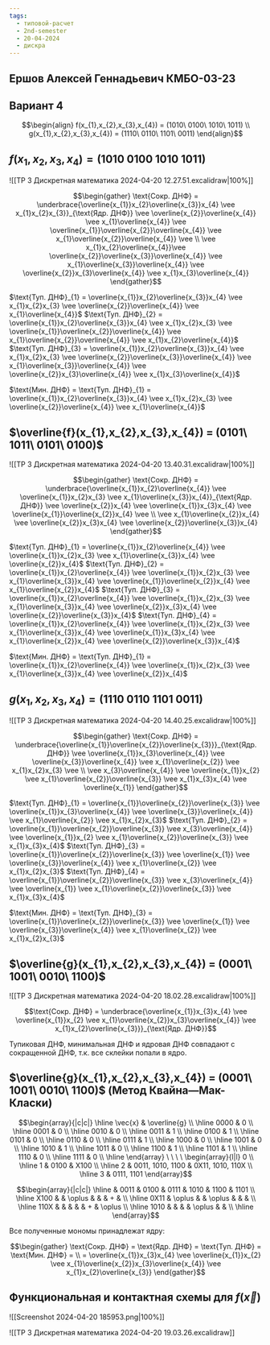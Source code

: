 ```yaml
---
tags:
  - типовой-расчет
  - 2nd-semester
  - 20-04-2024
  - дискра
---
```


## Ершов Алексей Геннадьевич КМБО-03-23

## Вариант 4

$$\begin{align}
f(x_{1},x_{2},x_{3},x_{4}) = (1010\ 0100\ 1010\ 1011) \\
g(x_{1},x_{2},x_{3},x_{4}) = (1110\ 0110\ 1101\ 0011)
\end{align}$$

## $f(x_{1},x_{2},x_{3},x_{4}) = (1010\ 0100\ 1010\ 1011)$

![[ТР 3 Дискретная математика 2024-04-20 12.27.51.excalidraw|100%]]

$$\begin{gather}
\text{Сокр. ДНФ} = \underbrace{\overline{x_{1}}x_{2}\overline{x_{3}}x_{4} \vee x_{1}x_{2}x_{3}}_{\text{Ядр. ДНФ}} \vee \overline{x_{2}}\overline{x_{4}} \vee x_{1}\overline{x_{4}} \vee \overline{x_{1}}\overline{x_{2}}\overline{x_{4}} \vee x_{1}\overline{x_{2}}\overline{x_{4}} \vee \\ 
\vee x_{1}x_{2}\overline{x_{4}}\vee  \overline{x_{2}}\overline{x_{3}}\overline{x_{4}} \vee x_{1}\overline{x_{3}}\overline{x_{4}} \vee \overline{x_{2}}x_{3}\overline{x_{4}} \vee x_{1}x_{3}\overline{x_{4}}
\end{gather}$$

$\text{Туп. ДНФ}_{1} = \overline{x_{1}}x_{2}\overline{x_{3}}x_{4} \vee x_{1}x_{2}x_{3} \vee \overline{x_{2}}\overline{x_{4}} \vee x_{1}\overline{x_{4}}$
$\text{Туп. ДНФ}_{2} = \overline{x_{1}}x_{2}\overline{x_{3}}x_{4} \vee x_{1}x_{2}x_{3} \vee \overline{x_{1}}\overline{x_{2}}\overline{x_{4}} \vee x_{1}\overline{x_{2}}\overline{x_{4}} \vee x_{1}x_{2}\overline{x_{4}}$
$\text{Туп. ДНФ}_{3} = \overline{x_{1}}x_{2}\overline{x_{3}}x_{4} \vee x_{1}x_{2}x_{3} \vee \overline{x_{2}}\overline{x_{3}}\overline{x_{4}} \vee x_{1}\overline{x_{3}}\overline{x_{4}} \vee \overline{x_{2}}x_{3}\overline{x_{4}} \vee x_{1}x_{3}\overline{x_{4}}$

$\text{Мин. ДНФ} = \text{Туп. ДНФ}_{1} = \overline{x_{1}}x_{2}\overline{x_{3}}x_{4} \vee x_{1}x_{2}x_{3} \vee \overline{x_{2}}\overline{x_{4}} \vee x_{1}\overline{x_{4}}$

## $\overline{f}(x_{1},x_{2},x_{3},x_{4}) = (0101\ 1011\ 0101\ 0100)$

![[ТР 3 Дискретная математика 2024-04-20 13.40.31.excalidraw|100%]]

$$\begin{gather}
\text{Сокр. ДНФ} = \underbrace{\overline{x_{1}}x_{2}\overline{x_{4}} \vee  \overline{x_{1}}x_{2}x_{3} \vee x_{1}\overline{x_{3}}x_{4}}_{\text{Ядр. ДНФ}} \vee \overline{x_{2}}x_{4} \vee \overline{x_{1}}x_{3}x_{4} \vee \overline{x_{1}}\overline{x_{2}}x_{4} \vee \\
\vee x_{1}\overline{x_{2}}x_{4} \vee \overline{x_{2}}x_{3}x_{4} \vee \overline{x_{2}}\overline{x_{3}}x_{4}
\end{gather}$$

$\text{Туп. ДНФ}_{1} = \overline{x_{1}}x_{2}\overline{x_{4}} \vee  \overline{x_{1}}x_{2}x_{3} \vee x_{1}\overline{x_{3}}x_{4} \vee \overline{x_{2}}x_{4}$
$\text{Туп. ДНФ}_{2} = \overline{x_{1}}x_{2}\overline{x_{4}} \vee  \overline{x_{1}}x_{2}x_{3} \vee x_{1}\overline{x_{3}}x_{4} \vee \overline{x_{1}}\overline{x_{2}}x_{4} \vee x_{1}\overline{x_{2}}x_{4}$
$\text{Туп. ДНФ}_{3} = \overline{x_{1}}x_{2}\overline{x_{4}} \vee  \overline{x_{1}}x_{2}x_{3} \vee x_{1}\overline{x_{3}}x_{4} \vee \overline{x_{2}}x_{3}x_{4} \vee \overline{x_{2}}\overline{x_{3}}x_{4}$
$\text{Туп. ДНФ}_{4} = \overline{x_{1}}x_{2}\overline{x_{4}} \vee  \overline{x_{1}}x_{2}x_{3} \vee x_{1}\overline{x_{3}}x_{4} \vee \overline{x_{1}}x_{3}x_{4} \vee x_{1}\overline{x_{2}}x_{4} \vee \overline{x_{2}}\overline{x_{3}}x_{4}$

$\text{Мин. ДНФ} = \text{Туп. ДНФ}_{1} = \overline{x_{1}}x_{2}\overline{x_{4}} \vee  \overline{x_{1}}x_{2}x_{3} \vee x_{1}\overline{x_{3}}x_{4} \vee \overline{x_{2}}x_{4}$

## $g(x_{1},x_{2},x_{3},x_{4}) = (1110\ 0110\ 1101\ 0011)$

![[ТР 3 Дискретная математика 2024-04-20 14.40.25.excalidraw|100%]]

$$\begin{gather}
\text{Сокр. ДНФ} = \underbrace{\overline{x_{1}}\overline{x_{2}}\overline{x_{3}}}_{\text{Ядр. ДНФ}} \vee \overline{x_{1}}x_{3}\overline{x_{4}} \vee \overline{x_{3}}\overline{x_{4}} \vee x_{1}\overline{x_{2}} \vee  x_{1}x_{2}x_{3} \vee \\ 
\vee x_{3}\overline{x_{4}} \vee \overline{x_{1}}x_{2} \vee x_{1}\overline{x_{2}}\overline{x_{3}} \vee x_{1}x_{3}x_{4} \vee \overline{x_{1}}
\end{gather}$$

$\text{Туп. ДНФ}_{1} = \overline{x_{1}}\overline{x_{2}}\overline{x_{3}} \vee \overline{x_{1}}x_{3}\overline{x_{4}} \vee \overline{x_{3}}\overline{x_{4}} \vee x_{1}\overline{x_{2}} \vee x_{1}x_{2}x_{3}$
$\text{Туп. ДНФ}_{2} = \overline{x_{1}}\overline{x_{2}}\overline{x_{3}} \vee x_{3}\overline{x_{4}} \vee \overline{x_{1}}x_{2} \vee x_{1}\overline{x_{2}}\overline{x_{3}} \vee x_{1}x_{3}x_{4}$
$\text{Туп. ДНФ}_{3} = \overline{x_{1}}\overline{x_{2}}\overline{x_{3}} \vee \overline{x_{1}} \vee \overline{x_{3}}\overline{x_{4}} \vee x_{1}\overline{x_{2}} \vee x_{1}x_{2}x_{3}$
$\text{Туп. ДНФ}_{4} = \overline{x_{1}}\overline{x_{2}}\overline{x_{3}} \vee x_{3}\overline{x_{4}} \vee \overline{x_{1}} \vee x_{1}\overline{x_{2}}\overline{x_{3}} \vee x_{1}x_{3}x_{4}$

$\text{Мин. ДНФ} = \text{Туп. ДНФ}_{3} = \overline{x_{1}}\overline{x_{2}}\overline{x_{3}} \vee \overline{x_{1}} \vee \overline{x_{3}}\overline{x_{4}} \vee x_{1}\overline{x_{2}} \vee x_{1}x_{2}x_{3}$

## $\overline{g}(x_{1},x_{2},x_{3},x_{4}) = (0001\ 1001\ 0010\ 1100)$

![[ТР 3 Дискретная математика 2024-04-20 18.02.28.excalidraw|100%]]

$$\text{Сокр. ДНФ} = \underbrace{\overline{x_{1}}x_{3}x_{4} \vee \overline{x_{1}}x_{2} \vee  x_{1}\overline{x_{2}}x_{3}\overline{x_{4}} \vee x_{1}x_{2}\overline{x_{3}}}_{\text{Ядр. ДНФ}}$$

Тупиковая ДНФ, минимальная ДНФ и ядровая ДНФ совпадают с сокращенной ДНФ, т.к. все склейки попали в ядро.

## $\overline{g}(x_{1},x_{2},x_{3},x_{4}) = (0001\ 1001\ 0010\ 1100)$ (Метод Квайна—Мак-Класки)

$$\begin{array}{|c|c|}
\hline \vec{x} & \overline{g} \\
\hline 0000 & 0 \\
\hline 0001 & 0 \\
\hline 0010 & 0 \\
\hline 0011 & 1 \\
\hline 0100 & 1 \\
\hline 0101 & 0 \\
\hline 0110 & 0 \\
\hline 0111 & 1 \\
\hline 1000 & 0 \\
\hline 1001 & 0 \\
\hline 1010 & 1 \\
\hline 1011 & 0 \\
\hline 1100 & 1 \\
\hline 1101 & 1 \\
\hline 1110 & 0 \\
\hline 1111 & 0 \\
\hline
\end{array} \ \ \ \ 
\begin{array}{l|l}
0 \\
\hline 1 & 0100 & X100 \\
\hline 2 & 0011, 1010, 1100 & 0X11, 1010, 110X \\
\hline 3 & 0111, 1101
\end{array}$$

$$\begin{array}{|c|c|}
\hline & 0011 & 0100 & 0111 & 1010 & 1100 & 1101 \\
\hline X100 &  & \oplus &  &  & + & \\
\hline 0X11 & \oplus &  & \oplus &  &  & \\
\hline 110X &  &  &  &  & + & \oplus \\
\hline 1010 &  &  &  & \oplus &  & \\
\hline
\end{array}$$

Все полученные мономы принадлежат ядру:

$$\begin{gather}
\text{Сокр. ДНФ} = \text{Ядр. ДНФ} = \text{Туп. ДНФ} = \text{Мин. ДНФ} = \\
= \overline{x_{1}}x_{3}x_{4} \vee \overline{x_{1}}x_{2} \vee  x_{1}\overline{x_{2}}x_{3}\overline{x_{4}} \vee x_{1}x_{2}\overline{x_{3}}
\end{gather}$$

##  Функциональная и контактная схемы для $f(\vec{x})$

![[Screenshot 2024-04-20 185953.png|100%]]

![[ТР 3 Дискретная математика 2024-04-20 19.03.26.excalidraw]]